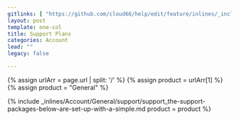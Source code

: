 ```yaml
---
gitlinks: [ "https://github.com/cloud66/help/edit/feature/inlines/_includes/_inlines/Account/General/support/support_the-support-packages-below-are-set-up-with-a-simple.md" ]
layout: post
template: one-col
title: Support Plans
categories: Account
lead: ""
legacy: false

---
```


{% assign urlArr = page.url | split: '/' %}
{% assign product = urlArr[1] %}
{% assign product = "General" %}

{% include _inlines/Account/General/support/support_the-support-packages-below-are-set-up-with-a-simple.md  product = product %}
